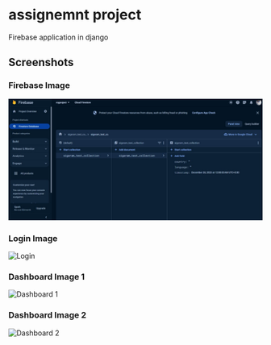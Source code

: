 # assignemnt project
Firebase application in django

## Screenshots

### Firebase Image
![Firebase](output_images/firebase.jpg)

### Login Image
![Login](output_images/login.jpg)

### Dashboard Image 1
![Dashboard 1](output_images/dashboard1.jpg)

### Dashboard Image 2
![Dashboard 2](output_images/dashboard2.jpg)
